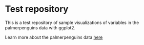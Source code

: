 # Test repository

This is a test repository of sample visualizations of variables in the palmerpenguins data with ggplot2.


Learn more about the palmerpenguins data [here](https://allisonhorst.github.io/palmerpenguins/)


